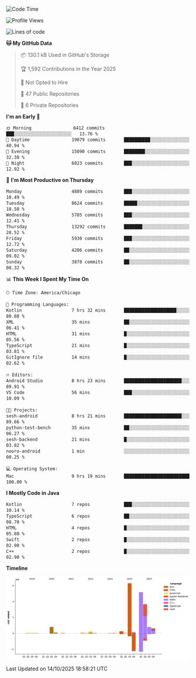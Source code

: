 <!--START_SECTION:waka-->
![Code Time](http://img.shields.io/badge/Code%20Time-1%2C581%20hrs%2021%20mins-blue)

![Profile Views](http://img.shields.io/badge/Profile%20Views-0-blue)

![Lines of code](https://img.shields.io/badge/From%20Hello%20World%20I%27ve%20Written-18.2%20million%20lines%20of%20code-blue)

**🐱 My GitHub Data** 

> 📦 130.1 kB Used in GitHub's Storage 
 > 
> 🏆 1,592 Contributions in the Year 2025
 > 
> 🚫 Not Opted to Hire
 > 
> 📜 47 Public Repositories 
 > 
> 🔑 6 Private Repositories 
 > 
**I'm an Early 🐤** 

```text
🌞 Morning                6412 commits        ███░░░░░░░░░░░░░░░░░░░░░░   13.76 % 
🌆 Daytime                19079 commits       ██████████░░░░░░░░░░░░░░░   40.94 % 
🌃 Evening                15090 commits       ████████░░░░░░░░░░░░░░░░░   32.38 % 
🌙 Night                  6023 commits        ███░░░░░░░░░░░░░░░░░░░░░░   12.92 % 
```
📅 **I'm Most Productive on Thursday** 

```text
Monday                   4889 commits        ███░░░░░░░░░░░░░░░░░░░░░░   10.49 % 
Tuesday                  8624 commits        █████░░░░░░░░░░░░░░░░░░░░   18.50 % 
Wednesday                5785 commits        ███░░░░░░░░░░░░░░░░░░░░░░   12.41 % 
Thursday                 13292 commits       ███████░░░░░░░░░░░░░░░░░░   28.52 % 
Friday                   5930 commits        ███░░░░░░░░░░░░░░░░░░░░░░   12.72 % 
Saturday                 4206 commits        ██░░░░░░░░░░░░░░░░░░░░░░░   09.02 % 
Sunday                   3878 commits        ██░░░░░░░░░░░░░░░░░░░░░░░   08.32 % 
```


📊 **This Week I Spent My Time On** 

```text
🕑︎ Time Zone: America/Chicago

💬 Programming Languages: 
Kotlin                   7 hrs 32 mins       ████████████████████░░░░░   80.88 % 
XML                      35 mins             ██░░░░░░░░░░░░░░░░░░░░░░░   06.41 % 
HTML                     31 mins             █░░░░░░░░░░░░░░░░░░░░░░░░   05.56 % 
TypeScript               21 mins             █░░░░░░░░░░░░░░░░░░░░░░░░   03.81 % 
GitIgnore file           14 mins             █░░░░░░░░░░░░░░░░░░░░░░░░   02.62 % 

🔥 Editors: 
Android Studio           8 hrs 23 mins       ██████████████████████░░░   89.91 % 
VS Code                  56 mins             ███░░░░░░░░░░░░░░░░░░░░░░   10.09 % 

🐱‍💻 Projects: 
sesh-android             8 hrs 21 mins       ██████████████████████░░░   89.66 % 
python-test-bench        35 mins             ██░░░░░░░░░░░░░░░░░░░░░░░   06.27 % 
sesh-backend             21 mins             █░░░░░░░░░░░░░░░░░░░░░░░░   03.82 % 
nooro-android            1 min               ░░░░░░░░░░░░░░░░░░░░░░░░░   00.25 % 

💻 Operating System: 
Mac                      9 hrs 19 mins       █████████████████████████   100.00 % 
```

**I Mostly Code in Java** 

```text
Kotlin                   7 repos             ███░░░░░░░░░░░░░░░░░░░░░░   10.14 % 
TypeScript               6 repos             ██░░░░░░░░░░░░░░░░░░░░░░░   08.70 % 
HTML                     4 repos             █░░░░░░░░░░░░░░░░░░░░░░░░   05.80 % 
Swift                    2 repos             █░░░░░░░░░░░░░░░░░░░░░░░░   02.90 % 
C++                      2 repos             █░░░░░░░░░░░░░░░░░░░░░░░░   02.90 % 
```



**Timeline**

![Lines of Code chart](https://raw.githubusercontent.com/phanijsp/phanijsp/main/assets/bar_graph.png)


 Last Updated on 14/10/2025 18:58:21 UTC
<!--END_SECTION:waka-->
